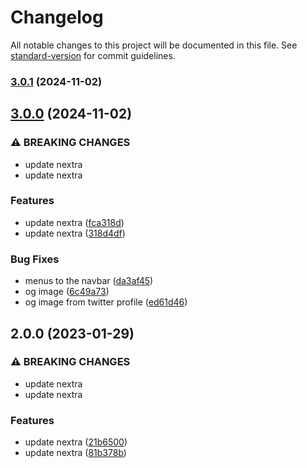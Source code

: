 # Changelog

All notable changes to this project will be documented in this file. See [standard-version](https://github.com/conventional-changelog/standard-version) for commit guidelines.

### [3.0.1](https://github.com/phannhatchanh/today-i-learned/compare/v3.0.0...v3.0.1) (2024-11-02)

## [3.0.0](https://github.com/phannhatchanh/today-i-learned/compare/v2.0.0...v3.0.0) (2024-11-02)


### ⚠ BREAKING CHANGES

* update nextra
* update nextra

### Features

* update nextra ([fca318d](https://github.com/phannhatchanh/today-i-learned/commit/fca318de15816ba3d5102da1adbd18d7f5472b4c))
* update nextra ([318d4df](https://github.com/phannhatchanh/today-i-learned/commit/318d4df24c790323f76ecbb58a0082627c0ecc48))


### Bug Fixes

* menus to the navbar ([da3af45](https://github.com/phannhatchanh/today-i-learned/commit/da3af45734bf0d828e94d0a6b743857bfdd3e76e))
* og image ([6c49a73](https://github.com/phannhatchanh/today-i-learned/commit/6c49a736d59b1e9fbaf7e4727d7ff16a0ab2b933))
* og image from twitter profile ([ed61d46](https://github.com/phannhatchanh/today-i-learned/commit/ed61d46984f387233a5e79becfe0eba08b0a55c8))

## 2.0.0 (2023-01-29)


### ⚠ BREAKING CHANGES

* update nextra
* update nextra

### Features

* update nextra ([21b6500](https://github.com/phannhatchanh/today-i-learned/commit/21b65009d9e8426e8434ba018c2a679db60297cd))
* update nextra ([81b378b](https://github.com/phannhatchanh/today-i-learned/commit/81b378b65f1b12f89689761b1d281d2e39299c68))

